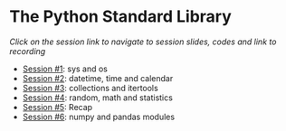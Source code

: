 # The Python Standard Library

*Click on the session link to navigate to session slides, codes and link to recording*


* [Session #1](Session%201%20-%20sys,%20os%20modules): sys and os
* [Session #2](Session%202%20-%20time,%20datetime,%20calendar%20modules): datetime, time and calendar
* [Session #3](Session%203%20-%20collections,%20itertools%20modules): collections and itertools
* [Session #4](Session%201%20-%20math,%20random,%20statistics%20modules): random, math and statistics
* [Session #5](): Recap  
* [Session #6](Session%206%20-%20numpy%20pandas%20modules): numpy and pandas modules